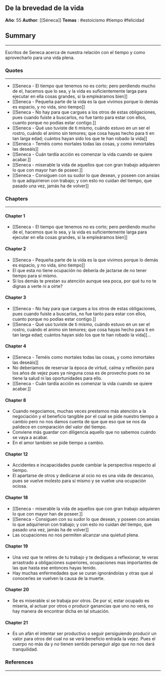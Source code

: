 De la brevedad de la vida
---

**Año**: 55
**Author**: [[Séneca]]
**Temas** : #estoicismo #tiempo #felicidad 

## Summary
---
Escritos de Seneca acerca de nuestra relación con el tiempo y como aprovecharlo para una vida plena.


### Quotes
---
- [[Seneca - El tiempo que tenemos no es corto; pero perdiendo mucho de el, hacemos que lo sea, y la vida es suficientemente larga para ejecutar en ella cosas grandes, si la empleáramos bien]]
- [[Seneca - Pequeña parte de la vida es la que vivimos porque lo demás es espacio, y no vida, sino tiempo]]
- [[Seneca - No hay para que cargues a los otros de estas obligaciones, pues cuando fuiste a buscarlos, no fue tanto para estar con ellos, cuanto porque no podías estar contigo.]]
- [[Seneca - Qué uso tuviste de ti mismo, cuándo estuvo en un ser el rostro, cuándo el animo sin temores; que cosa hayas hecho para ti en tan larga edad; cuántos hayan sido los que te han robado la vida]]
- [[Seneca - Teméis como mortales todas las cosas, y como inmortales las deseáis]]
- [[Seneca - Cuán tardía acción es comenzar la vida cuando se quiere acabar.]]
- [[Seneca - miserable la vida de aquellos que con gran trabajo adquieren lo que con mayor han de poseer.]]
- [[Seneca - Consiguen con su sudor lo que desean, y poseen con ansias lo que adquirieron con trabajo; y con esto no cuidan del tiempo, que pasado una vez,  jamás ha de volver]]


### Chapters
---

#### Chapter 1
- [[Seneca - El tiempo que tenemos no es corto; pero perdiendo mucho de el, hacemos que lo sea, y la vida es suficientemente larga para ejecutar en ella cosas grandes, si la empleáramos bien]]

#### Chapter 2
- [[Seneca - Pequeña parte de la vida es la que vivimos porque lo demás es espacio, y no vida, sino tiempo]]
- El que esta no tiene ocupación no debería de jactarse de no tener tiempo para sí mismo. 
- Si los demás te prestan su atención aunque sea poca, por qué tu no te dignas a verte ni a oírte?

#### Chapter 3
- [[Seneca - No hay para que cargues a los otros de estas obligaciones, pues cuando fuiste a buscarlos, no fue tanto para estar con ellos, cuanto porque no podías estar contigo.]]
- [[Seneca - Qué uso tuviste de ti mismo, cuándo estuvo en un ser el rostro, cuándo el animo sin temores; que cosa hayas hecho para ti en tan larga edad; cuántos hayan sido los que te han robado la vida]]...

#### Chapter 4
- [[Seneca - Teméis como mortales todas las cosas, y como inmortales las deseáis]]
- No deberíamos de reservar la época de virtud, calma y reflexión para los años de vejez pues ya ninguna cosa es de provecho pues no se tiene la salud ni las oportunidades para ello.
- [[Seneca - Cuán tardía acción es comenzar la vida cuando se quiere acabar.]]

#### Chapter 8
- Cuando negociamos, muchas veces prestamos más atención a la negociación y el beneficio tangible por el cual se pide nuestro tiempo a cambio pero no nos damos cuenta de que que eso que se nos da palidece en comparación del valor del tiempo.
- Conviene más guardar con diligencia aquello que no sabemos cuándo se vaya a acabar.
- En el amor también se pide tiempo a cambio.

#### Chapter 12
- Accidentes e incapacidades puede cambiar la perspectiva  respecto al tiempo. 
- El apartarse de otros y dedicarse al ocio no es una vida de descanso, pues se vuelve molesto para sí mismo y se vuelve una ocupación ociosa.

#### Chapter 18
- [[Seneca - miserable la vida de aquellos que con gran trabajo adquieren lo que con mayor han de poseer.]]
- [[Seneca - Consiguen con su sudor lo que desean, y poseen con ansias lo que adquirieron con trabajo; y con esto no cuidan del tiempo, que pasado una vez,  jamás ha de volver]]
- Las ocupaciones no nos permiten alcanzar una quietud plena.

#### Chapter 19
- Una vez que te retires de tu trabajo y te dediques a reflexionar, te veras arrastrado a obligaciones superiores, ocupaciones mas importantes de las que hasta ese entonces hayas tenido.
- Hay muchas enfermedades que se curan ignorándolas y otras que al conocerles se vuelven la causa de la muerte.

#### Chapter 20
- Se es miserable si se trabaja por otros. De por sí, estar ocupado es miseria, al actuar por otros o producir ganancias que uno no verá, no hay manera de encontrar dicha en tal situación. 

#### Chapter 21
- Es un afán el intentar ser productivo o seguir persiguiendo producir un valor para otros del cual no se verá beneficio entrada la vejez. Pues el cuerpo no más da y no tienen sentido perseguir algo que no nos dará tranquilidad.


### References
---
